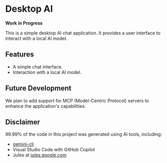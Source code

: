 # Desktop AI

**Work in Progress**

This is a simple desktop AI chat application. It provides a user interface to interact with a local AI model.

## Features

*   A simple chat interface.
*   Interaction with a local AI model.

## Future Development

We plan to add support for MCP (Model-Centric Protocol) servers to enhance the application's capabilities.

## Disclaimer

99.99% of the code in this project was generated using AI tools, including:

*   [gemini-cli](https://github.com/google/gemini-cli)
*   Visual Studio Code with GitHub Copilot
*   Jules at [jules.google.com](https://jules.google.com)

